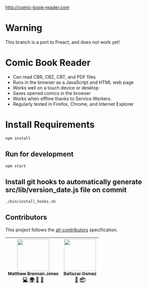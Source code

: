 http://comic-book-reader.com

# Warning

This branch is a port to Preact, and does not work yet!

# Comic Book Reader

* Can read CBR, CBZ, CBT, and PDF files
* Runs in the browser as a JavaScript and HTML web page
* Works well on a touch device or desktop
* Saves opened comics in the browser
* Works when offline thanks to Service Workers.
* Regularly tested in Firefox, Chrome, and Internet Explorer

# Install Requirements

```bash
npm install
```

## Run for development

```bash
npm start
```

## Install git hooks to automatically generate src/lib/version_date.js file on commit

```bash
./bin/install_hooks.sh
```

## Contributors

This project follows the [all-contributors](https://github.com/kentcdodds/all-contributors) specification.

<!-- ALL-CONTRIBUTORS-LIST:START - Do not remove or modify this section -->
<!-- prettier-ignore -->
| [<img src="https://avatars3.githubusercontent.com/u/2733986?v=4" width="100px;"/><br /><sub><b>Matthew Brennan Jones</b></sub>](http://workhorsy.org)<br />[💻](https://github.com/workhorsy/comic_book_reader/commits?author=workhorsy "Code") [🌍](#translation-workhorsy "Translation") [🐛](https://github.com/workhorsy/comic_book_reader/issues?q=author%3Aworkhorsy "Bug reports") [💬](#question-workhorsy "Answering Questions") | [<img src="https://avatars1.githubusercontent.com/u/14793624?v=4" width="100px;"/><br /><sub><b>Baltazar Gomez</b></sub>](http://codepen.io/btzr-io)<br />[🎨](#design-btzr-io "Design") [📦](#platform-btzr-io "Packaging/porting to new platform") |
| :---: | :---: |
<!-- ALL-CONTRIBUTORS-LIST:END -->
